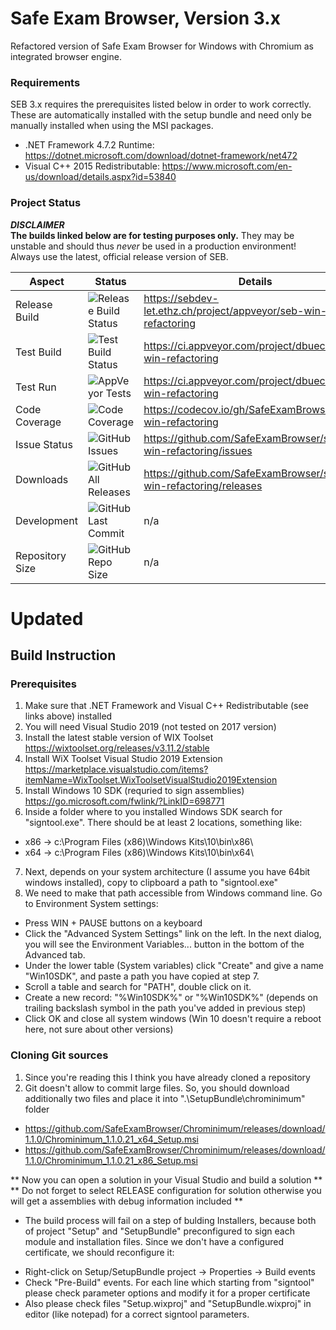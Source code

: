 # Safe Exam Browser, Version 3.x

Refactored version of Safe Exam Browser for Windows with Chromium as integrated browser engine.

### Requirements

SEB 3.x requires the prerequisites listed below in order to work correctly. These are automatically installed with the setup bundle and need only be manually installed when using the MSI packages.

* .NET Framework 4.7.2 Runtime: https://dotnet.microsoft.com/download/dotnet-framework/net472
* Visual C++ 2015 Redistributable: https://www.microsoft.com/en-us/download/details.aspx?id=53840

### Project Status

**_DISCLAIMER_**\
**The builds linked below are for testing purposes only.** They may be unstable and should thus _never_ be used in a production environment! Always use the latest, official release version of SEB.

| Aspect          | Status                                                                                                                | Details                                                         |
| --------------- | --------------------------------------------------------------------------------------------------------------------- | --------------------------------------------------------------- |
| Release Build   | ![Release Build Status](https://sebdev-let.ethz.ch/api/projects/status/kq78qrjtnpk82ti0?svg=true)                     | https://sebdev-let.ethz.ch/project/appveyor/seb-win-refactoring |
| Test Build      | ![Test Build Status](https://ci.appveyor.com/api/projects/status/a56akt9r174570m7?svg=true)                           | https://ci.appveyor.com/project/dbuechel/seb-win-refactoring    |
| Test Run        | ![AppVeyor Tests](https://img.shields.io/appveyor/tests/dbuechel/seb-win-refactoring?logo=appveyor&logoColor=%23ccc)  | https://ci.appveyor.com/project/dbuechel/seb-win-refactoring    |
| Code Coverage   | ![Code Coverage](https://codecov.io/gh/SafeExamBrowser/seb-win-refactoring/branch/master/graph/badge.svg)             | https://codecov.io/gh/SafeExamBrowser/seb-win-refactoring       |
| Issue Status    | ![GitHub Issues](https://img.shields.io/github/issues/safeexambrowser/seb-win-refactoring?logo=github)                | https://github.com/SafeExamBrowser/seb-win-refactoring/issues   |
| Downloads       | ![GitHub All Releases](https://img.shields.io/github/downloads/safeexambrowser/seb-win-refactoring/total?logo=github) | https://github.com/SafeExamBrowser/seb-win-refactoring/releases |
| Development     | ![GitHub Last Commit](https://img.shields.io/github/last-commit/safeexambrowser/seb-win-refactoring?logo=github)      | n/a                                                             |
| Repository Size | ![GitHub Repo Size](https://img.shields.io/github/repo-size/safeexambrowser/seb-win-refactoring?logo=github)          | n/a                                                             |



# Updated

## Build Instruction

### Prerequisites

1. Make sure that .NET Framework and Visual C++ Redistributable (see links above) installed
2. You will need Visual Studio 2019 (not tested on 2017 version)
3. Install the latest stable version of WIX Toolset https://wixtoolset.org/releases/v3.11.2/stable
4. Install WiX Toolset Visual Studio 2019 Extension https://marketplace.visualstudio.com/items?itemName=WixToolset.WixToolsetVisualStudio2019Extension
5. Install Windows 10 SDK (requried to sign assemblies) https://go.microsoft.com/fwlink/?LinkID=698771
6. Inside a folder where to you installed Windows SDK search for "signtool.exe". There should be at least 2 locations, something like:
* x86 -> c:\Program Files (x86)\Windows Kits\10\bin\x86\
* x64 -> c:\Program Files (x86)\Windows Kits\10\bin\x64\
7. Next, depends on your system architecture (I assume you have 64bit windows installed), copy to clipboard a path to "signtool.exe"
8. We need to make that path accessible from Windows command line. Go to Environment System settings:
* Press WIN + PAUSE buttons on a keyboard
* Click the "Advanced System Settings" link on the left. In the next dialog, you will see the Environment Variables... button in the bottom of the Advanced tab.
* Under the lower table (System variables) click "Create" and give a name "Win10SDK", and paste a path you have copied at step 7.
* Scroll a table and search for "PATH", double click on it.
* Create a new record: "%Win10SDK%" or "%Win10SDK%\" (depends on trailing backslash symbol in the path you've added in previous step)
* Click OK and close all system windows (Win 10 doesn't require a reboot here, not sure about other versions)

### Cloning Git sources

1. Since you're reading this I think you have already cloned a repository
2. Git doesn't allow to commit large files. So, you should download additionally two files and place it into ".\SetupBundle\chrominimum" folder
* https://github.com/SafeExamBrowser/Chrominimum/releases/download/1.1.0/Chrominimum_1.1.0.21_x64_Setup.msi
* https://github.com/SafeExamBrowser/Chrominimum/releases/download/1.1.0/Chrominimum_1.1.0.21_x86_Setup.msi

** Now you can open a solution in your Visual Studio and build a solution **
** Do not forget to select RELEASE configuration for solution otherwise you will get a assemblies with debug information included **

* The build process will fail on a step of bulding Installers, because both of project "Setup" and "SetupBundle" preconfigured to sign each module and installation files.
Since we don't have a configured certificate, we should reconfigure it:
- Right-click on Setup/SetupBundle project -> Properties -> Build events
- Check "Pre-Build" events. For each line which starting from "signtool" please check parameter options and modify it for a proper certificate
- Also please check files "Setup.wixproj" and "SetupBundle.wixproj" in editor (like notepad) for a correct signtool parameters.

